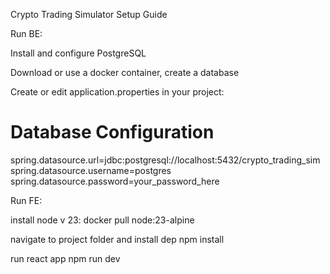 Crypto Trading Simulator Setup Guide

Run BE:

Install and configure PostgreSQL

Download or use a docker container, create a database

Create or edit application.properties in your project:
# Database Configuration
spring.datasource.url=jdbc:postgresql://localhost:5432/crypto_trading_sim
spring.datasource.username=postgres
spring.datasource.password=your_password_here

Run FE:

install node v 23: docker pull node:23-alpine

navigate to project folder and install dep npm install

run react app npm run dev